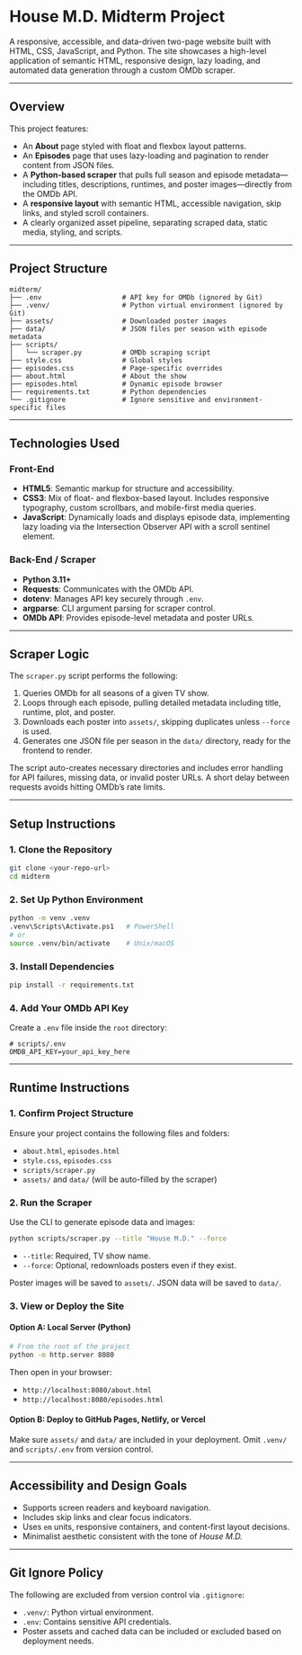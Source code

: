 # House M.D. Midterm Project

A responsive, accessible, and data-driven two-page website built with HTML, CSS, JavaScript, and Python. The site showcases a high-level application of semantic HTML, responsive design, lazy loading, and automated data generation through a custom OMDb scraper.

---

## Overview

This project features:

- An **About** page styled with float and flexbox layout patterns.
- An **Episodes** page that uses lazy-loading and pagination to render content from JSON files.
- A **Python-based scraper** that pulls full season and episode metadata—including titles, descriptions, runtimes, and poster images—directly from the OMDb API.
- A **responsive layout** with semantic HTML, accessible navigation, skip links, and styled scroll containers.
- A clearly organized asset pipeline, separating scraped data, static media, styling, and scripts.

---

## Project Structure

```
midterm/
├── .env                    # API key for OMDb (ignored by Git)
├── .venv/                  # Python virtual environment (ignored by Git)
├── assets/                 # Downloaded poster images
├── data/                   # JSON files per season with episode metadata
├── scripts/
│   └── scraper.py          # OMDb scraping script
├── style.css               # Global styles
├── episodes.css            # Page-specific overrides
├── about.html              # About the show
├── episodes.html           # Dynamic episode browser
├── requirements.txt        # Python dependencies
└── .gitignore              # Ignore sensitive and environment-specific files
```

---

## Technologies Used

### Front-End
- **HTML5**: Semantic markup for structure and accessibility.
- **CSS3**: Mix of float- and flexbox-based layout. Includes responsive typography, custom scrollbars, and mobile-first media queries.
- **JavaScript**: Dynamically loads and displays episode data, implementing lazy loading via the Intersection Observer API with a scroll sentinel element.

### Back-End / Scraper
- **Python 3.11+**
- **Requests**: Communicates with the OMDb API.
- **dotenv**: Manages API key securely through `.env`.
- **argparse**: CLI argument parsing for scraper control.
- **OMDb API**: Provides episode-level metadata and poster URLs.

---

## Scraper Logic

The `scraper.py` script performs the following:

1. Queries OMDb for all seasons of a given TV show.
2. Loops through each episode, pulling detailed metadata including title, runtime, plot, and poster.
3. Downloads each poster into `assets/`, skipping duplicates unless `--force` is used.
4. Generates one JSON file per season in the `data/` directory, ready for the frontend to render.

The script auto-creates necessary directories and includes error handling for API failures, missing data, or invalid poster URLs. A short delay between requests avoids hitting OMDb’s rate limits.

---

## Setup Instructions

### 1. Clone the Repository

```bash
git clone <your-repo-url>
cd midterm
```

### 2. Set Up Python Environment

```bash
python -m venv .venv
.venv\Scripts\Activate.ps1   # PowerShell
# or
source .venv/bin/activate    # Unix/macOS
```

### 3. Install Dependencies

```bash
pip install -r requirements.txt
```

### 4. Add Your OMDb API Key

Create a `.env` file inside the `root` directory:

```
# scripts/.env
OMDB_API_KEY=your_api_key_here
```

---

## Runtime Instructions

### 1. Confirm Project Structure

Ensure your project contains the following files and folders:

- `about.html`, `episodes.html`
- `style.css`, `episodes.css`
- `scripts/scraper.py`
- `assets/` and `data/` (will be auto-filled by the scraper)

### 2. Run the Scraper

Use the CLI to generate episode data and images:

```bash
python scripts/scraper.py --title "House M.D." --force
```

- `--title`: Required, TV show name.
- `--force`: Optional, redownloads posters even if they exist.

Poster images will be saved to `assets/`. JSON data will be saved to `data/`.

### 3. View or Deploy the Site

#### Option A: Local Server (Python)

```bash
# From the root of the project
python -m http.server 8080
```

Then open in your browser:

- `http://localhost:8080/about.html`
- `http://localhost:8080/episodes.html`

#### Option B: Deploy to GitHub Pages, Netlify, or Vercel

Make sure `assets/` and `data/` are included in your deployment. Omit `.venv/` and `scripts/.env` from version control.

---

## Accessibility and Design Goals

- Supports screen readers and keyboard navigation.
- Includes skip links and clear focus indicators.
- Uses `em` units, responsive containers, and content-first layout decisions.
- Minimalist aesthetic consistent with the tone of *House M.D.*

---

## Git Ignore Policy

The following are excluded from version control via `.gitignore`:

- `.venv/`: Python virtual environment.
- `.env`: Contains sensitive API credentials.
- Poster assets and cached data can be included or excluded based on deployment needs.
